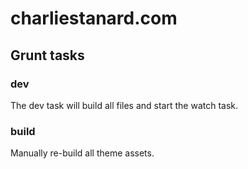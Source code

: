 # charliestanard.com

## Grunt tasks

### dev

The dev task will build all files and start the watch task.

### build

Manually re-build all theme assets.